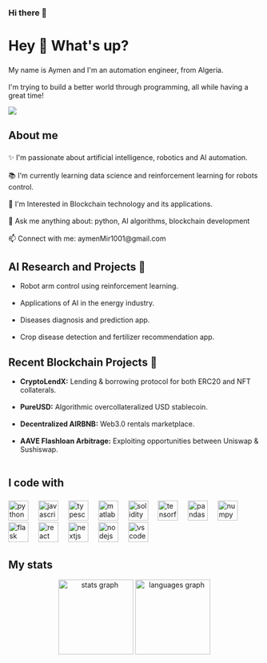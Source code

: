 ### Hi there 👋

<!--
**kaymen99/kaymen99** is a ✨ _special_ ✨ repository because its `README.md` (this file) appears on your GitHub profile.

Here are some ideas to get you started:

- 🔭 I’m currently working on ...
- 🌱 I’m currently learning ...
- 👯 I’m looking to collaborate on ...
- 🤔 I’m looking for help with ...
- 💬 Ask me about ...
- 📫 How to reach me: ...
- 😄 Pronouns: ...
- ⚡ Fun fact: ...
-->

<h1 align="left">Hey 👋 What's up?</h1> 

###

<p align="left">
My name is Aymen and I'm an automation engineer, from Algeria.<br><br>
I'm trying to build a better world through programming, all while having a great time!
</p>

<div align="left">
  <img src="https://visitor-badge.laobi.icu/badge?page_id=kaymen99.kaymen99&left_text=Views"  />
</div>

###

<h2 align="left">About me</h2>

###

<p align="left">✨ I'm passionate about artificial intelligence, robotics and AI automation.<br><br>📚 I'm currently learning data science and reinforcement learning for robots control.<br><br>🎯 I'm Interested in Blockchain technology and its applications.<br><br> 💬 Ask me anything about: python, AI algorithms, blockchain development <br><br>📫 Connect with me: aymenMir1001@gmail.com<br></p>

<h2>AI Research and Projects 🤖</h2>
<ul>   
  <li>Robot arm control using reinforcement learning.</li><br>    
  <li>Applications of AI in the energy industry.</li><br>    
  <li>Diseases diagnosis and prediction app.</li><br>    
  <li>Crop disease detection and fertilizer recommendation app.</li>
</ul>
  
<h2>Recent Blockchain Projects 🚀</h2>
<ul>   
  <li><strong>CryptoLendX:</strong> Lending & borrowing protocol for both ERC20 and NFT collaterals.</li><br>    
  <li><strong>PureUSD:</strong> Algorithmic overcollateralized USD stablecoin.</li><br>    
  <li><strong>Decentralized AIRBNB:</strong> Web3.0 rentals marketplace.</li><br>    
  <li><strong>AAVE Flashloan Arbitrage:</strong> Exploiting opportunities between Uniswap & Sushiswap.</li><br>
</ul>

###

<h2 align="left">I code with</h2>

###

<div align="left">
  <img src="https://cdn.jsdelivr.net/gh/devicons/devicon/icons/python/python-original.svg" height="40" alt="python logo"  />
  <img width="12" />
  <img src="https://cdn.jsdelivr.net/gh/devicons/devicon/icons/javascript/javascript-original.svg" height="40" alt="javascript logo"  />
  <img width="12" />
  <img src="https://cdn.jsdelivr.net/gh/devicons/devicon/icons/typescript/typescript-original.svg" height="40" alt="typescript logo"  />
  <img width="12" />
  <img src="https://cdn.jsdelivr.net/gh/devicons/devicon/icons/matlab/matlab-original.svg" height="40" alt="matlab logo"  />
  <img width="12" />
  <img src="https://cdn.jsdelivr.net/gh/devicons/devicon/icons/solidity/solidity-original.svg" height="40" alt="solidity logo"  />
  <img width="12" />
  <img src="https://cdn.jsdelivr.net/gh/devicons/devicon/icons/tensorflow/tensorflow-original.svg" height="40" alt="tensorflow logo"  />
  <img width="12" />
  <img src="https://cdn.jsdelivr.net/gh/devicons/devicon/icons/pandas/pandas-original.svg" height="40" alt="pandas logo"  />
  <img width="12" />
  <img src="https://cdn.jsdelivr.net/gh/devicons/devicon/icons/numpy/numpy-original.svg" height="40" alt="numpy logo"  />
  <img width="12" />
  <img src="https://cdn.jsdelivr.net/gh/devicons/devicon/icons/flask/flask-original.svg" height="40" alt="flask logo"  />
  <img width="12" />
  <img src="https://cdn.jsdelivr.net/gh/devicons/devicon/icons/react/react-original.svg" height="40" alt="react logo"  />
  <img width="12" />
  <img src="https://cdn.jsdelivr.net/gh/devicons/devicon/icons/nextjs/nextjs-original.svg" height="40" alt="nextjs logo"  />
  <img width="12" />
  <img src="https://cdn.jsdelivr.net/gh/devicons/devicon/icons/nodejs/nodejs-original.svg" height="40" alt="nodejs logo"  />
  <img width="12" />
  <img src="https://cdn.jsdelivr.net/gh/devicons/devicon/icons/vscode/vscode-original.svg" height="40" alt="vscode logo"  />
</div>

###

<h2 align="left">My stats</h2>

<div align="center">
  <img src="https://github-readme-stats.vercel.app/api?username=kaymen99&hide_title=true&hide_rank=false&show_icons=true&include_all_commits=true&count_private=true&disable_animations=false&theme=dracula&locale=en&hide_border=false&order=1" height="150" alt="stats graph"  />
  <img src="https://github-readme-stats.vercel.app/api/top-langs?username=kaymen99&locale=en&hide_title=false&layout=compact&card_width=320&langs_count=5&theme=dracula&hide_border=false&order=2" height="150" alt="languages graph"  />
</div>



